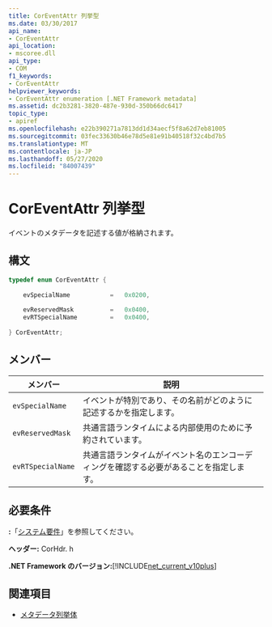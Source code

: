 ```yaml
---
title: CorEventAttr 列挙型
ms.date: 03/30/2017
api_name:
- CorEventAttr
api_location:
- mscoree.dll
api_type:
- COM
f1_keywords:
- CorEventAttr
helpviewer_keywords:
- CorEventAttr enumeration [.NET Framework metadata]
ms.assetid: dc2b3281-3820-487e-930d-350b66dc6417
topic_type:
- apiref
ms.openlocfilehash: e22b390271a7813dd1d34aecf5f8a62d7eb81005
ms.sourcegitcommit: 03fec33630b46e78d5e81e91b40518f32c4bd7b5
ms.translationtype: MT
ms.contentlocale: ja-JP
ms.lasthandoff: 05/27/2020
ms.locfileid: "84007439"
---
```

# <a name="coreventattr-enumeration"></a>CorEventAttr 列挙型
イベントのメタデータを記述する値が格納されます。  
  
## <a name="syntax"></a>構文  
  
```cpp  
typedef enum CorEventAttr {  
  
    evSpecialName           =   0x0200,  
  
    evReservedMask          =   0x0400,  
    evRTSpecialName         =   0x0400,  
  
} CorEventAttr;  
```  
  
## <a name="members"></a>メンバー  
  
|メンバー|説明|  
|------------|-----------------|  
|`evSpecialName`|イベントが特別であり、その名前がどのように記述するかを指定します。|  
|`evReservedMask`|共通言語ランタイムによる内部使用のために予約されています。|  
|`evRTSpecialName`|共通言語ランタイムがイベント名のエンコーディングを確認する必要があることを指定します。|  
  
## <a name="requirements"></a>必要条件  
 **:**「[システム要件](../../get-started/system-requirements.md)」を参照してください。  
  
 **ヘッダー:** CorHdr. h  
  
 **.NET Framework のバージョン:**[!INCLUDE[net_current_v10plus](../../../../includes/net-current-v10plus-md.md)]  
  
## <a name="see-also"></a>関連項目

- [メタデータ列挙体](metadata-enumerations.md)
